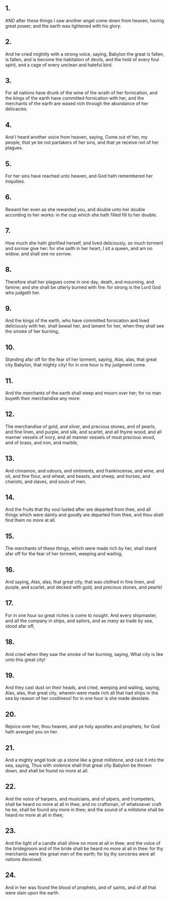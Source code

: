## 1.
AND after these things I saw another angel come down from heaven, having great power; and the earth was lightened with his glory.
## 2.
And he cried mightily with a strong voice, saying, Babylon the great is fallen, is fallen, and is become the habitation of devils, and the hold of every foul spirit, and a cage of every unclean and hateful bird.
## 3.
For all nations have drunk of the wine of the wrath of her fornication, and the kings of the earth have committed fornication with her, and the merchants of the earth are waxed rich through the abundance of her delicacies.
## 4.
And I heard another voice from heaven, saying, Come out of her, my people, that ye be not partakers of her sins, and that ye receive not of her plagues.
## 5.
For her sins have reached unto heaven, and God hath remembered her iniquities.
## 6.
Reward her even as she rewarded you, and double unto her double according to her works: in the cup which she hath filled fill to her double.
## 7.
How much she hath glorified herself, and lived deliciously, so much torment and sorrow give her: for she saith in her heart, I sit a queen, and am no widow, and shall see no sorrow.
## 8.
Therefore shall her plagues come in one day, death, and mourning, and famine; and she shall be utterly burned with fire: for strong is the Lord God who judgeth her.
## 9.
And the kings of the earth, who have committed fornication and lived deliciously with her, shall bewail her, and lament for her, when they shall see the smoke of her burning,
## 10.
Standing afar off for the fear of her torment, saying, Alas, alas, that great city Babylon, that mighty city! for in one hour is thy judgment come.
## 11.
And the merchants of the earth shall weep and mourn over her; for no man buyeth their merchandise any more:
## 12.
The merchandise of gold, and silver, and precious stones, and of pearls, and fine linen, and purple, and silk, and scarlet, and all thyine wood, and all manner vessels of ivory, and all manner vessels of most precious wood, and of brass, and iron, and marble,
## 13.
And cinnamon, and odours, and ointments, and frankincense, and wine, and oil, and fine flour, and wheat, and beasts, and sheep, and horses, and chariots, and slaves, and souls of men.
## 14.
And the fruits that thy soul lusted after are departed from thee, and all things which were dainty and goodly are departed from thee, and thou shalt find them no more at all.
## 15.
The merchants of these things, which were made rich by her, shall stand afar off for the fear of her torment, weeping and wailing,
## 16.
And saying, Alas, alas, that great city, that was clothed in fine linen, and purple, and scarlet, and decked with gold, and precious stones, and pearls!
## 17.
For in one hour so great riches is come to nought. And every shipmaster, and all the company in ships, and sailors, and as many as trade by sea, stood afar off,
## 18.
And cried when they saw the smoke of her burning, saying, What city is like unto this great city!
## 19.
And they cast dust on their heads, and cried, weeping and wailing, saying, Alas, alas, that great city, wherein were made rich all that had ships in the sea by reason of her costliness! for in one hour is she made desolate.
## 20.
Rejoice over her, thou heaven, and ye holy apostles and prophets; for God hath avenged you on her.
## 21.
And a mighty angel took up a stone like a great millstone, and cast it into the sea, saying, Thus with violence shall that great city Babylon be thrown down, and shall be found no more at all.
## 22.
And the voice of harpers, and musicians, and of pipers, and trumpeters, shall be heard no more at all in thee; and no craftsman, of whatsoever craft he be, shall be found any more in thee; and the sound of a millstone shall be heard no more at all in thee;
## 23.
And the light of a candle shall shine no more at all in thee; and the voice of the bridegroom and of the bride shall be heard no more at all in thee: for thy merchants were the great men of the earth; for by thy sorceries were all nations deceived.
## 24.
And in her was found the blood of prophets, and of saints, and of all that were slain upon the earth.
